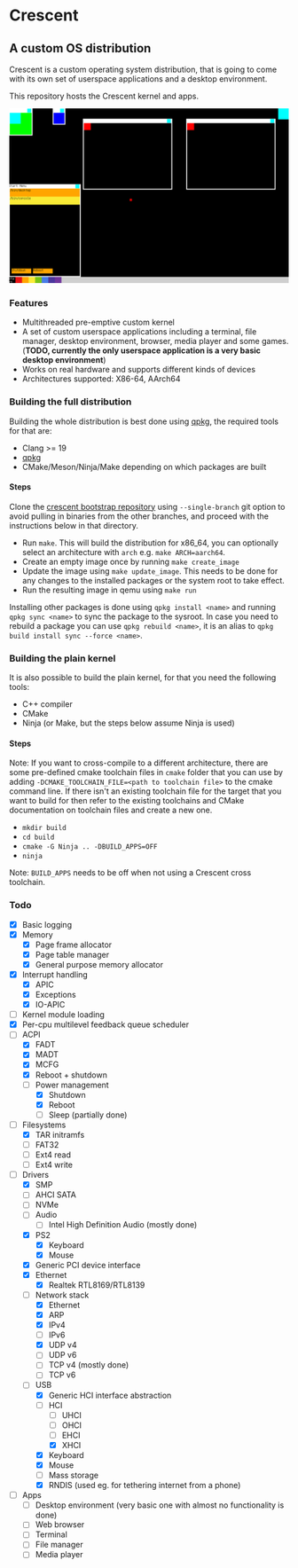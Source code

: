# Crescent
## A custom OS distribution
Crescent is a custom operating system distribution,
that is going to come with its own set of userspace applications
and a desktop environment.

This repository hosts the Crescent kernel and apps.

![desktop](./images/desktop_23_10_2024.png)

### Features
- Multithreaded pre-emptive custom kernel
- A set of custom userspace applications including a terminal,
  file manager, desktop environment, browser, media player and some games.
  (**TODO, currently the only userspace application is a very basic desktop environment**)
- Works on real hardware and supports different kinds of devices
- Architectures supported: X86-64, AArch64

### Building the full distribution
Building the whole distribution is best done using [qpkg](https://github.com/Qwinci/qpkg), the required tools for that are:
- Clang >= 19
- [qpkg](https://github.com/Qwinci/qpkg/releases)
- CMake/Meson/Ninja/Make depending on which packages are built
#### Steps
Clone the [crescent bootstrap repository](https://github.com/Qwinci/crescent-bootstrap) using `--single-branch` git option to avoid pulling in binaries from the other branches,
and proceed with the instructions below in that directory.

- Run `make`. This will build the distribution for x86_64,
you can optionally select an architecture with `arch` e.g.
`make ARCH=aarch64`.
- Create an empty image once by running `make create_image`
- Update the image using `make update_image`.
This needs to be done for any changes to the installed packages or the system root to take effect.
- Run the resulting image in qemu using `make run`

Installing other packages is done using `qpkg install <name>`
and running `qpkg sync <name>` to sync the package to the sysroot.
In case you need to rebuild a package you can use `qpkg rebuild <name>`,
it is an alias to `qpkg build install sync --force <name>`.

### Building the plain kernel
It is also possible to build the plain kernel, for that you need the following tools:
- C++ compiler
- CMake
- Ninja (or Make, but the steps below assume Ninja is used)
#### Steps
Note: If you want to cross-compile to a different architecture,
there are some pre-defined cmake toolchain files in `cmake` folder
that you can use by adding `-DCMAKE_TOOLCHAIN_FILE=<path to toolchain file>`
to the cmake command line.
If there isn't an existing toolchain file for the target that you want to build for
then refer to the existing toolchains and CMake documentation on toolchain files
and create a new one.
- `mkdir build`
- `cd build`
- `cmake -G Ninja .. -DBUILD_APPS=OFF`
- `ninja`

Note: `BUILD_APPS` needs to be off when not using a Crescent cross toolchain.

### Todo
- [x] Basic logging
- [x] Memory
    - [x] Page frame allocator
    - [x] Page table manager
    - [x] General purpose memory allocator
- [x] Interrupt handling
    - [x] APIC
    - [x] Exceptions
    - [x] IO-APIC
- [ ] Kernel module loading
- [x] Per-cpu multilevel feedback queue scheduler
- [ ] ACPI
    - [x] FADT
    - [x] MADT
    - [x] MCFG
    - [x] Reboot + shutdown
    - [ ] Power management
    	- [x] Shutdown
    	- [x] Reboot
    	- [ ] Sleep (partially done)
- [ ] Filesystems
    - [x] TAR initramfs
    - [ ] FAT32
    - [ ] Ext4 read
    - [ ] Ext4 write
- [ ] Drivers
    - [x] SMP
    - [ ] AHCI SATA
    - [ ] NVMe
    - [ ] Audio
        - [ ] Intel High Definition Audio (mostly done)
    - [x] PS2
        - [x] Keyboard
        - [x] Mouse
    - [x] Generic PCI device interface
    - [x] Ethernet
        - [x] Realtek RTL8169/RTL8139
    - [ ] Network stack
        - [x] Ethernet
        - [x] ARP
        - [x] IPv4
        - [ ] IPv6
        - [x] UDP v4
        - [ ] UDP v6
        - [ ] TCP v4 (mostly done)
        - [ ] TCP v6
    - [ ] USB
        - [x] Generic HCI interface abstraction
        - [ ] HCI
            - [ ] UHCI
            - [ ] OHCI
            - [ ] EHCI
            - [x] XHCI
        - [x] Keyboard
        - [x] Mouse
        - [ ] Mass storage
        - [x] RNDIS (used eg. for tethering internet from a phone)
- [ ] Apps
  - [ ] Desktop environment (very basic one with almost no functionality is done)
  - [ ] Web browser
  - [ ] Terminal
  - [ ] File manager
  - [ ] Media player
